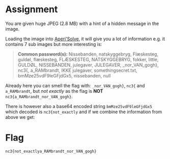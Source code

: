 # Assignment
You are given huge JPEG (2.8 MB) with a hint of a hidden message in the image.

Loading the image into [Aperi'Solve](https://www.aperisolve.com), it will give you a lot of information e.g. it contains 7 sub images but more interesting is:

> **Common password(s):** Nissebanden, natskyggebryg, Flæskesteg, guldøl, flæskesteg, FLÆSKESTEG, NATSKYGGEBRYG, fokker, little, GULDØL, NISSEBANDEN, julegaver, JULEGAVER, _nor_VAN_gogh}, nc3{, a_RAMbrandt, IKKE julegaver, somethingsecret.txt, bmMze25vdF9leGFjdGx5, nissebanden, null

Already here you can smell the flag with: `_nor_VAN_gogh}`, `nc3{` and `a_RAMbrandt`, but _not exactly_ as the flag is **NOT** `nc3{a_RAMbrandt_nor_VAN_gogh}`.

There is however also a base64 encoded string `bmMze25vdF9leGFjdGx5` which decoded is `nc3{not_exactly` and if we combine the information from above we get:

# Flag
`nc3{not_exactlya_RAMbrandt_nor_VAN_gogh}`
